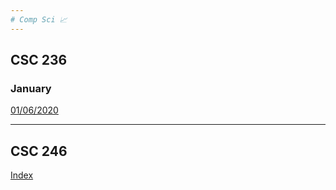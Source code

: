 ```yaml
---
# Comp Sci 📈
---
```


## CSC 236

### January
[01/06/2020](./notes/010620.md)

---

## CSC 246



[Index](../../index.md)
